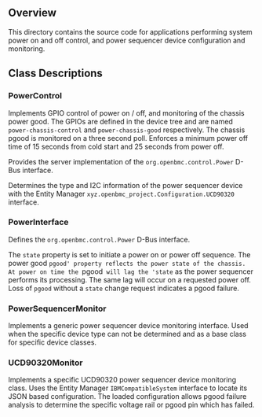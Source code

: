 ## Overview

This directory contains the source code for applications performing system power
on and off control, and power sequencer device configuration and monitoring.

## Class Descriptions

### PowerControl

Implements GPIO control of power on / off, and monitoring of the chassis power
good. The GPIOs are defined in the device tree and are named
`power-chassis-control` and `power-chassis-good` respectively. The chassis pgood
is monitored on a three second poll. Enforces a minimum power off time of 15
seconds from cold start and 25 seconds from power off.

Provides the server implementation of the `org.openbmc.control.Power` D-Bus
interface.

Determines the type and I2C information of the power sequencer device with the
Entity Manager `xyz.openbmc_project.Configuration.UCD90320` interface.

### PowerInterface

Defines the `org.openbmc.control.Power` D-Bus interface.

The `state` property is set to initiate a power on or power off sequence. The
power good `pgood' property reflects the power state of the chassis. At power on
time the `pgood` will lag the 'state` as the power sequencer performs its
processing. The same lag will occur on a requested power off. Loss of `pgood`
without a `state` change request indicates a pgood failure.

### PowerSequencerMonitor

Implements a generic power sequencer device monitoring interface. Used when the
specific device type can not be determined and as a base class for specific
device classes.

### UCD90320Monitor

Implements a specific UCD90320 power sequencer device monitoring class. Uses the
Entity Manager `IBMCompatibleSystem` interface to locate its JSON based
configuration. The loaded configuration allows pgood failure analysis to
determine the specific voltage rail or pgood pin which has failed.

